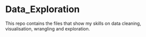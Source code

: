 # Data_Exploration
This repo contains the files that show my skills on data cleaning, visualisation, wrangling and exploration. 
